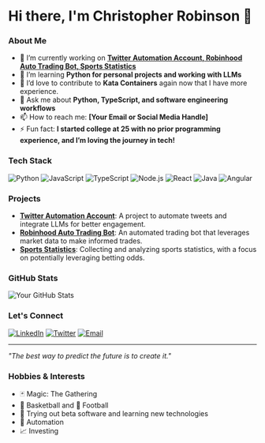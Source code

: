 # Hi there, I'm Christopher Robinson 👋

### About Me

- 🔭 I’m currently working on **[Twitter Automation Account, Robinhood Auto Trading Bot, Sports Statistics](#)**
- 🌱 I’m learning **Python for personal projects and working with LLMs**
- 👯 I’d love to contribute to **Kata Containers** again now that I have more experience.
- 💬 Ask me about **Python, TypeScript, and software engineering workflows**
- 📫 How to reach me: **[Your Email or Social Media Handle]**
- ⚡ Fun fact: **I started college at 25 with no prior programming experience, and I’m loving the journey in tech!**

### Tech Stack

![Python](https://img.shields.io/badge/-Python-3776AB?style=flat&logo=python&logoColor=white) ![JavaScript](https://img.shields.io/badge/-JavaScript-F7DF1E?style=flat&logo=javascript&logoColor=black) ![TypeScript](https://img.shields.io/badge/-TypeScript-007ACC?style=flat&logo=typescript&logoColor=white) ![Node.js](https://img.shields.io/badge/-Node.js-339933?style=flat&logo=node.js&logoColor=white) ![React](https://img.shields.io/badge/-React-61DAFB?style=flat&logo=react&logoColor=black) ![Java](https://img.shields.io/badge/-Java-007396?style=flat&logo=java&logoColor=white) ![Angular](https://img.shields.io/badge/-Angular-DD0031?style=flat&logo=angular&logoColor=white)

### Projects

- **[Twitter Automation Account](#)**: A project to automate tweets and integrate LLMs for better engagement.
- **[Robinhood Auto Trading Bot](#)**: An automated trading bot that leverages market data to make informed trades.
- **[Sports Statistics](#)**: Collecting and analyzing sports statistics, with a focus on potentially leveraging betting odds.

### GitHub Stats

![Your GitHub Stats](https://github-readme-stats.vercel.app/api?username=Christopher-C-Robinson&show_icons=true&hide_border=true&theme=radical)

### Let's Connect

[![LinkedIn](https://img.shields.io/badge/-LinkedIn-0A66C2?style=flat&logo=linkedin&logoColor=white)](https://www.linkedin.com/in/yourprofile) [![Twitter](https://img.shields.io/badge/-Twitter-1DA1F2?style=flat&logo=twitter&logoColor=white)](https://twitter.com/domesticcadiz) [![Email](https://img.shields.io/badge/-Email-EA4335?style=flat&logo=gmail&logoColor=white)](mailto:christopher.cadiz.robinson@gmail.com)

---

_"The best way to predict the future is to create it."_

### Hobbies & Interests

- 🃏 Magic: The Gathering
- 🏀 Basketball and 🏈 Football
- 🧪 Trying out beta software and learning new technologies
- 🤖 Automation
- 📈 Investing

